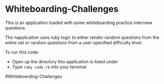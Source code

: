 # Whiteboarding-Challenges
This is an application loaded with some whiteboarding practice interview questions.

The napplication uses ruby logic to either render random questions from the entire set or random questions from a user-specified difficulty level.

To run this code: 
- Open up the directory this application is listed under
- Type `ruby code.rb` into your terminal

#Whiteboarding-Challenges
